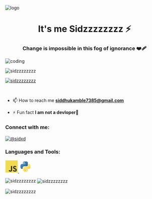 ![logo](https://github.com/Sidzzzzzzzz/Sidzzzzzzzz/blob/main/github-header-image.png)

<h1 align="center">It's me Sidzzzzzzzz ⚡</h1>

<h3 align="center">Change is impossible in this fog of ignorance ❤️‍🩹</h3>

<img aling="right" alt="coding" width="400" src="https://gifdb.com/gif/sasuke-eternal-sharingan-rlf5nrllu25m0bvv.html">

<p align="left"> <img src="https://komarev.com/ghpvc/?username=sidzzzzzzzz&label=Profile%20views&color=0e75b6&style=flat" alt="sidzzzzzzzz" /> </p>

<p align="left"> <a href="https://github.com/ryo-ma/github-profile-trophy"><img src="https://github-profile-trophy.vercel.app/?username=sidzzzzzzzz" alt="sidzzzzzzzz" /></a> </p>

<p align="left"> <a href="https://twitter.com/" target="blank"><img src="https://img.shields.io/twitter/follow/?logo=twitter&style=for-the-badge" alt="" /></a> </p>

- 📫 How to reach me **siddhukamble7385@gmail.com**

- ⚡ Fun fact **I am not a devloper👀**

<h3 align="left">Connect with me:</h3>

<p align="left">

<a href="https://instagram.com/@sidxd" target="blank"><img align="center" src="https://raw.githubusercontent.com/rahuldkjain/github-profile-readme-generator/master/src/images/icons/Social/instagram.svg" alt="@sidxd" height="30" width="40" /></a>

</p>

<h3 align="left">Languages and Tools:</h3>

<p align="left"> <a href="https://developer.mozilla.org/en-US/docs/Web/JavaScript" target="_blank" rel="noreferrer"> <img src="https://raw.githubusercontent.com/devicons/devicon/master/icons/javascript/javascript-original.svg" alt="javascript" width="40" height="40"/> </a> <a href="https://www.python.org" target="_blank" rel="noreferrer"> <img src="https://raw.githubusercontent.com/devicons/devicon/master/icons/python/python-original.svg" alt="python" width="40" height="40"/> </a> </p>

<p><img align="left" src="https://github-readme-stats.vercel.app/api/top-langs?username=sidzzzzzzzz&show_icons=true&locale=en&layout=compact" alt="sidzzzzzzzz" /></p>

<p>&nbsp;<img align="center" src="https://github-readme-stats.vercel.app/api?username=sidzzzzzzzz&show_icons=true&locale=en" alt="sidzzzzzzzz" /></p>

<p><img align="center" src="https://github-readme-streak-stats.herokuapp.com/?user=sidzzzzzzzz&" alt="sidzzzzzzzz" /></p>


